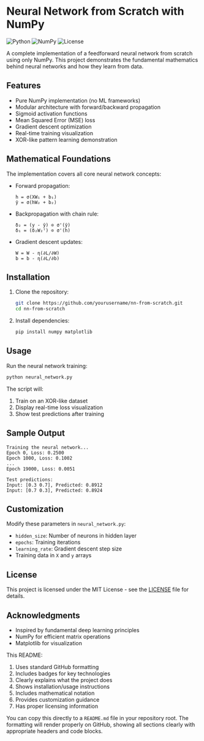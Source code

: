 # Neural Network from Scratch with NumPy

![Python](https://img.shields.io/badge/Python-3.6%2B-blue)
![NumPy](https://img.shields.io/badge/NumPy-1.19%2B-orange)
![License](https://img.shields.io/badge/License-MIT-green)

A complete implementation of a feedforward neural network from scratch using only NumPy. This project demonstrates the fundamental mathematics behind neural networks and how they learn from data.

## Features

- Pure NumPy implementation (no ML frameworks)
- Modular architecture with forward/backward propagation
- Sigmoid activation functions
- Mean Squared Error (MSE) loss
- Gradient descent optimization
- Real-time training visualization
- XOR-like pattern learning demonstration

## Mathematical Foundations

The implementation covers all core neural network concepts:

- Forward propagation:
  ```
  h = σ(XW₁ + b₁)
  ŷ = σ(hW₂ + b₂)
  ```
  
- Backpropagation with chain rule:
  ```
  δ₂ = (y - ŷ) ⊙ σ'(ŷ)
  δ₁ = (δ₂W₂ᵀ) ⊙ σ'(h)
  ```
  
- Gradient descent updates:
  ```
  W = W - η(∂L/∂W)
  b = b - η(∂L/∂b)
  ```

## Installation

1. Clone the repository:
   ```bash
   git clone https://github.com/yourusername/nn-from-scratch.git
   cd nn-from-scratch
   ```

2. Install dependencies:
   ```bash
   pip install numpy matplotlib
   ```

## Usage

Run the neural network training:
```bash
python neural_network.py
```

The script will:
1. Train on an XOR-like dataset
2. Display real-time loss visualization
3. Show test predictions after training

## Sample Output

```
Training the neural network...
Epoch 0, Loss: 0.2500
Epoch 1000, Loss: 0.1002
...
Epoch 19000, Loss: 0.0051

Test predictions:
Input: [0.3 0.7], Predicted: 0.8912
Input: [0.7 0.3], Predicted: 0.8924
```

## Customization

Modify these parameters in `neural_network.py`:
- `hidden_size`: Number of neurons in hidden layer
- `epochs`: Training iterations
- `learning_rate`: Gradient descent step size
- Training data in `X` and `y` arrays

## License

This project is licensed under the MIT License - see the [LICENSE](LICENSE) file for details.

## Acknowledgments

- Inspired by fundamental deep learning principles
- NumPy for efficient matrix operations
- Matplotlib for visualization

This README:
1. Uses standard GitHub formatting
2. Includes badges for key technologies
3. Clearly explains what the project does
4. Shows installation/usage instructions
5. Includes mathematical notation
6. Provides customization guidance
7. Has proper licensing information

You can copy this directly to a `README.md` file in your repository root. The formatting will render properly on GitHub, showing all sections clearly with appropriate headers and code blocks.
